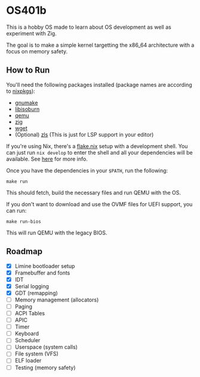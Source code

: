 # OS401b

This is a hobby OS made to learn about OS development as well as experiment with Zig.

The goal is to make a simple kernel targetting the x86_64 architecture with a focus on memory
safety.

## How to Run
You'll need the following packages installed (package names are according to
[nixpkgs](https://search.nixos.org/packages?channel=unstable)):
- [gnumake](https://www.gnu.org/software/make/)
- [libisoburn](http://libburnia-project.org/)
- [qemu](https://www.qemu.org/)
- [zig](https://ziglang.org/)
- [wget](https://www.gnu.org/software/wget/)
- (Optional) [zls](https://github.com/zigtools/zls) (This is just for LSP support in your editor)

If you're using Nix, there's a [flake.nix](flake.nix) setup with a development shell. You can just run `nix
develop` to enter the shell and all your dependencies will be available. See
[here](https://nixos.org/download/) for more info.

Once you have the dependencies in your `$PATH`, run the following:
```
make run
```

This should fetch, build the necessary files and run QEMU with the OS.

If you don't want to download and use the OVMF files for UEFI support, you can run:
```
make run-bios
```
This will run QEMU with the legacy BIOS.

## Roadmap
- [x] Limine bootloader setup
- [x] Framebuffer and fonts
- [x] IDT
- [x] Serial logging
- [x] GDT (remapping)
- [ ] Memory management (allocators)
- [ ] Paging
- [ ] ACPI Tables
- [ ] APIC
- [ ] Timer
- [ ] Keyboard
- [ ] Scheduler
- [ ] Userspace (system calls)
- [ ] File system (VFS)
- [ ] ELF loader
- [ ] Testing (memory safety)
